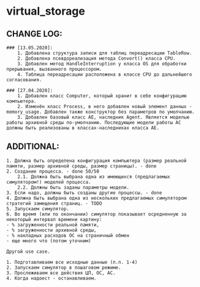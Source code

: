 # virtual_storage
## CHANGE LOG:
    ### [13.05.2020]:
        1. Добавлена структура записи для таблиц переадресации TableRow.
        2. Добавлена псевдореализация метода Convert() класса CPU.
        3. Добавлен метод HandleInterruption у класса OS для обработки прерывания, вызванного процессором.
        4. Таблица переадресации расположена в классе CPU до дальнейшего согласования.

    ### [27.04.2020]:
        1. Добавлен класс Computer, который хранит в себе конфигурацию компьютера.
        2. Изменён класс Process, в него добавлен новый элемент данных - memory_usage. Добавлен также конструктор без параметров по умолчанию.
        3. Добавлен базовый класс AE, наследник Agent. Является моделью работы архивной среды по-умолчанию. Последующие модели работы АС должны быть реализованы в классах-наследниках класса AE. 



## ADDITIONAL:
    1. Должна быть определена конфигурация компьютера (размер реальной памяти, размер архивной среды, размер страницы). - done
    2. Создание процесса. - done 50/50
        2.1. Должна быть выбрана одна из имеющихся (предлагаемых симулятором!) моделей процесса.
        2.2. Должны быть заданы параметры модели.
    3. Если надо, должны быть созданы другие процессы. - done
    4. Должна быть выбрана одна из нескольких предлагаемых симулятором стратегий замещения страниц. - TODO
    5. Запускаем симулятор.
    6. Во время (или по окончании) симулятор показывает осредненную за некоторый интервал времени картину:
    - % загруженности реальной памяти,
    - % загруженности архивной среды,
    - % накладных расходов ОС на страничный обмен
    - еще много что (потом уточним)

    Другой use case.

    1. Подготавливаем все исходные данные (п.п. 1-4)
    2. Запускаем симулятор в пошаговом режиме.
    3. Прослеживаем все действия ЦП, ОС, АС.
    4. Когда надоест - останавливаем.